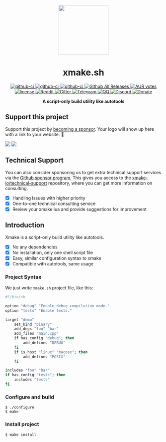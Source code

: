 <div align="center">
  <a href="https://xmake.io">
    <img width="160" heigth="160" src="https://tboox.org/static/img/xmake/logo256c.png">
  </a>

  <h1>xmake.sh</h1>

  <div>
    <a href="https://github.com/xmake-io/xmake.sh/actions?query=workflow%3AWindows">
      <img src="https://img.shields.io/github/workflow/status/xmake-io/xmake.sh/Windows/master.svg?style=flat-square&logo=windows" alt="github-ci" />
    </a>
    <a href="https://github.com/xmake-io/xmake.sh/actions?query=workflow%3ALinux">
      <img src="https://img.shields.io/github/workflow/status/xmake-io/xmake.sh/Linux/master.svg?style=flat-square&logo=linux" alt="github-ci" />
    </a>
    <a href="https://github.com/xmake-io/xmake.sh/actions?query=workflow%3AmacOS">
      <img src="https://img.shields.io/github/workflow/status/xmake-io/xmake.sh/macOS/master.svg?style=flat-square&logo=apple" alt="github-ci" />
    </a>
    <a href="https://github.com/xmake-io/xmake.sh/releases">
      <img src="https://img.shields.io/github/release/xmake-io/xmake.svg?style=flat-square" alt="Github All Releases" />
    </a>
    <a href="https://aur.archlinux.org/packages/xmake">
      <img src="https://img.shields.io/aur/votes/xmake.svg?style=flat-square" alt="AUR votes" />
    </a>
  </div>
  <div>
    <a href="https://github.com/xmake-io/xmake.sh/blob/master/LICENSE.md">
      <img src="https://img.shields.io/github/license/xmake-io/xmake.svg?colorB=f48041&style=flat-square" alt="license" />
    </a>
    <a href="https://www.reddit.com/r/xmake/">
      <img src="https://img.shields.io/badge/chat-on%20reddit-ff3f34.svg?style=flat-square" alt="Reddit" />
    </a>
    <a href="https://gitter.im/xmake-io/xmake?utm_source=badge&utm_medium=badge&utm_campaign=pr-badge&utm_content=badge">
      <img src="https://img.shields.io/gitter/room/xmake-io/xmake.svg?style=flat-square&colorB=96c312" alt="Gitter" />
    </a>
    <a href="https://t.me/tbooxorg">
      <img src="https://img.shields.io/badge/chat-on%20telegram-blue.svg?style=flat-square" alt="Telegram" />
    </a>
    <a href="https://jq.qq.com/?_wv=1027&k=5hpwWFv">
      <img src="https://img.shields.io/badge/chat-on%20QQ-ff69b4.svg?style=flat-square" alt="QQ" />
    </a>
    <a href="https://discord.gg/xmake">
      <img src="https://img.shields.io/badge/chat-on%20discord-7289da.svg?style=flat-square" alt="Discord" />
    </a>
    <a href="https://xmake.io/#/sponsor">
      <img src="https://img.shields.io/badge/donate-us-orange.svg?style=flat-square" alt="Donate" />
    </a>
  </div>

  <b>A script-only build utility like autotools</b><br/>
</div>

## Support this project

Support this project by [becoming a sponsor](https://xmake.io/#/about/sponsor). Your logo will show up here with a link to your website. 🙏

<a href="https://opencollective.com/xmake#sponsors" target="_blank"><img src="https://opencollective.com/xmake/sponsors.svg?width=890"></a>
<a href="https://opencollective.com/xmake#backers" target="_blank"><img src="https://opencollective.com/xmake/backers.svg?width=890"></a>

## Technical Support

You can also consider sponsoring us to get extra technical support services via the [Github sponsor program](https://github.com/sponsors/waruqi),
This gives you access to the [xmake-io/technical-support](https://github.com/xmake-io/technical-support) repository, where you can get more information on consulting.

- [x] Handling Issues with higher priority
- [x] One-to-one technical consulting service
- [x] Review your xmake.lua and provide suggestions for improvement

## Introduction

Xmake is a script-only build utility like autotools.

- [x] No any dependencies
- [x] No installation, only one shell script file
- [x] Easy, similar configuration syntax to xmake
- [x] Compatible with autotools, same usage

### Project Syntax

We just write `xmake.sh` project file, like this:

```sh
#!/bin/sh

option "debug" "Enable debug compilation mode."
option "tests" "Enable tests."

target "demo"
    set_kind "binary"
    add_deps "foo" "bar"
    add_files "main.cpp"
    if has_config "debug"; then
        add_defines "DEBUG"
    fi
    if is_host "linux" "macosx"; then
        add_defines "POSIX"
    fi

includes "foo" "bar"
if has_config "tests"; then
    includes "tests"
fi
```

### Configure and build

```console
$ ./configure
$ make
```

### Install project

```console
$ make install
```
